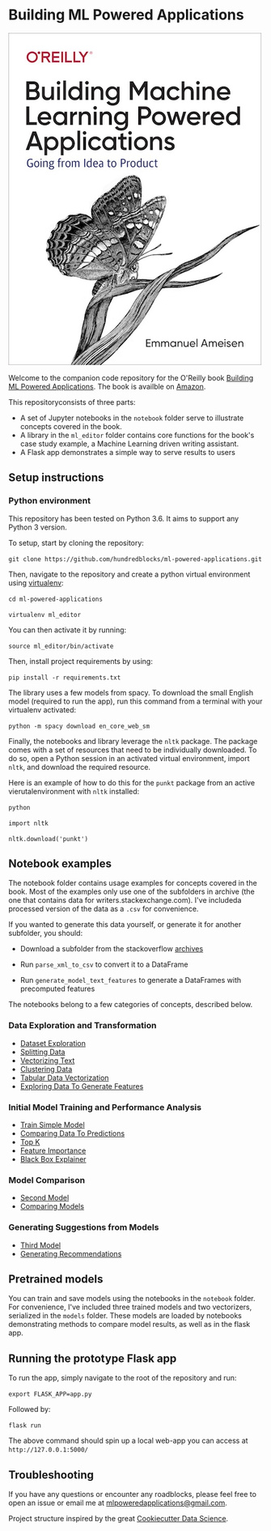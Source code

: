 # Building ML Powered Applications

![Book cover](/images/ML_Powered_cover.jpg)

Welcome to the companion code repository for the O'Reilly book [Building ML Powered Applications](http://bit.ly/mlpowered-oreilly).
The book is availble on [Amazon](http://bit.ly/mlpowered).

This repositoryconsists of three parts:
- A set of Jupyter notebooks in the `notebook` folder serve to illustrate concepts covered in the book.
- A library in the `ml_editor` folder contains core functions for the book's case study example, a Machine Learning driven writing assistant.
- A Flask app demonstrates a simple way to serve results to users

## Setup instructions

### Python environment

This repository has been tested on Python 3.6. It aims to support any Python 3 version.

To setup, start by cloning the repository:

`git clone https://github.com/hundredblocks/ml-powered-applications.git`

Then, navigate to the repository and create a python virtual environment using [virtualenv](https://pypi.org/project/virtualenv/):

`cd ml-powered-applications`

`virtualenv ml_editor`

You can then activate it by running:

`source ml_editor/bin/activate`

Then, install project requirements by using:

`pip install -r requirements.txt`

The library uses a few models from spacy. To download the small English model (required to run the app), run this command from a terminal with your virtualenv activated:

`python -m spacy download en_core_web_sm`

Finally, the notebooks and library leverage the `nltk` package.
The package comes with a set of resources that need to be individually downloaded.
To do so, open a Python session in an activated virtual environment, import `nltk`, and download the required resource.

Here is an example of how to do this for the `punkt` package from an active vierutalenvironment with `nltk` installed:

`python`

`import nltk`

`nltk.download('punkt')`

## Notebook examples

The notebook folder contains usage examples for concepts covered in the book.
Most of the examples only use one of the subfolders in archive (the one that contains data for writers.stackexchange.com).
I've includeda processed version of the data as a `.csv` for convenience.

If you wanted to generate this data yourself, or generate it for another subfolder, you should:

- Download a subfolder from the stackoverflow [archives](https://archive.org/details/stackexchange)

- Run `parse_xml_to_csv` to convert it to a DataFrame

- Run `generate_model_text_features` to generate a DataFrames with precomputed features

The notebooks belong to a few categories of concepts, described below.

### Data Exploration and Transformation

- [Dataset Exploration][DatasetExploration]
- [Splitting Data][SplittingData]
- [Vectorizing Text][VectorizingText]
- [Clustering Data][ClusteringData]
- [Tabular Data Vectorization][TabularDataVectorization]
- [Exploring Data To Generate Features][ExploringDataToGenerateFeatures]

### Initial Model Training and Performance Analysis

- [Train Simple Model][TrainSimpleModel]
- [Comparing Data To Predictions][ComparingDataToPredictions]
- [Top K][TopK]
- [Feature Importance][FeatureImportance]
- [Black Box Explainer][BlackBoxExplainer]

### Model Comparison

- [Second Model][SecondModel]
- [Comparing Models][ComparingModels]

### Generating Suggestions from Models

- [Third Model][ThirdModel]
- [Generating Recommendations][GeneratingRecommendations]

[BlackBoxExplainer]: ./notebooks/black_box_explainer.ipynb
[ClusteringData]: ./notebooks/clustering_data.ipynb
[ComparingDataToPredictions]: ./notebooks/comparing_data_to_predictions.ipynb
[ComparingModels]: ./notebooks/comparing_models.ipynb
[DatasetExploration]: ./notebooks/dataset_exploration.ipynb
[ExploringDataToGenerateFeatures]: ./notebooks/exploring_data_to_generate_features.ipynb
[FeatureImportance]: ./notebooks/feature_importance.ipynb
[GeneratingRecommendations]: ./notebooks/generating_recommendations.ipynb
[SecondModel]: ./notebooks/second_model.ipynb
[SplittingData]: ./notebooks/splitting_data.ipynb
[TabularDataVectorization]: ./notebooks/tabular_data_vectorization.ipynb
[ThirdModel]: ./notebooks/third_model.ipynb
[TopK]: ./notebooks/top_k.ipynb
[TrainSimpleModel]: ./notebooks/train_simple_model.ipynb
[VectorizingText]: ./notebooks/vectorizing_text.ipynb

## Pretrained models

You can train and save models using the notebooks in the `notebook` folder.
For convenience, I've included three trained models and two vectorizers, serialized in the `models` folder.
These models are loaded by notebooks demonstrating methods to compare model results, as well as in the flask app.

## Running the prototype Flask app

To run the app, simply navigate to the root of the repository and run:

`export FLASK_APP=app.py`

Followed by:

`flask run `

The above command should spin up a local web-app you can access at ` http://127.0.0.1:5000/`

## Troubleshooting

If you have any questions or encounter any roadblocks, please feel free to open an issue or email me at mlpoweredapplications@gmail.com.


Project structure inspired by the great [Cookiecutter Data Science](https://drivendata.github.io/cookiecutter-data-science/).